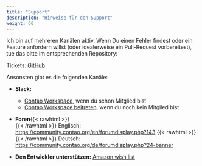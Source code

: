 ```yaml
---
title: "Support"
description: "Hinweise für den Support"
weight: 60
---
```


Ich bin auf mehreren Kanälen aktiv. Wenn Du einen Fehler findest oder ein Feature anfordern willst (oder idealerweise ein Pull-Request vorbereitest), tue das bitte im entsprechenden Repository:

Tickets: [GitHub](https://github.com/BugBuster1701/contao-banner-bundle/issues)

Ansonsten gibt es die folgenden Kanäle:

* **Slack:**
  * [Contao Workspace](http://contao.slack.com), wenn du schon Mitglied bist
  * [Contao Workspace beitreten][Slack], wenn du noch kein Mitglied bist

* **Foren**{{< rawhtml >}}<br>{{< /rawhtml >}}
  Englisch: https://community.contao.org/en/forumdisplay.php?143 {{< rawhtml >}}<br>{{< /rawhtml >}}
  Deutsch: https://community.contao.org/de/forumdisplay.php?24-banner

* **Den Entwickler unterstützen:** [Amazon wish list](https://www.amazon.de/wishlist/26HHEJOU03G76)


[Slack]: https://contao.slack.com/join/shared_invite/enQtNjUzMjY4MDU0ODM3LWVjYWMzODVkZjM5NjdlNDRiZjk2OTI3OWVkMmQ1YjA0MTQ3YTljMjFjODkwYTllN2NkMDcxMThiNzMzZjZlOGU

